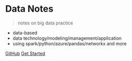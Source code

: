 <!-- _coverpage.md -->

<!-- ![logo](_media/icon.svg) -->

# Data Notes <!-- <small>1.0</small> -->

> notes on big data practice

- data-based
- data technology/modeling/management/application
- using spark/python/azure/pandas/networkx and more

<!-- background image -->
<!-- ![](_media/bg.png) -->

<!-- background color -->
<!-- ![color](#f0f0f0) -->

[GitHub](https://github.com/Skyrhaha/Skyrhaha.github.io.git)
[Get Started](/bigdata/README.md)